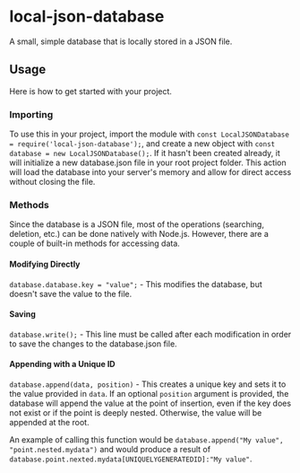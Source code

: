 # local-json-database
A small, simple database that is locally stored in a JSON file. 

## Usage
Here is how to get started with your project.

### Importing
To use this in your project, import the module with `const LocalJSONDatabase = require('local-json-database');`, 
and create a new object with `const database = new LocalJSONDatabase();`. If it hasn't been created already, it will initialize a new database.json file 
in your root project folder. This action will load the database into your server's memory and allow for direct access without closing the file. 

### Methods
Since the database is a JSON file, most of the operations (searching, deletion, etc.) can be done natively with Node.js. However, there are a couple of built-in methods for accessing data. 

#### Modifying Directly
`database.database.key = "value";` - This modifies the database, but doesn't save the value to the file. 

#### Saving
`database.write();` - This line must be called after each modification in order to save the changes to the database.json file. 

#### Appending with a Unique ID
`database.append(data, position)` - This creates a unique key and sets it to the value provided in `data`. If an optional `position` argument is provided, the database will append the value at the point of insertion, even if the key does not exist or if the point is deeply nested. Otherwise, the value will be appended at the root.

  An example of calling this function would be `database.append("My value", "point.nested.mydata")` and would produce a result of `database.point.nexted.mydata[UNIQUELYGENERATEDID]:"My value"`.
